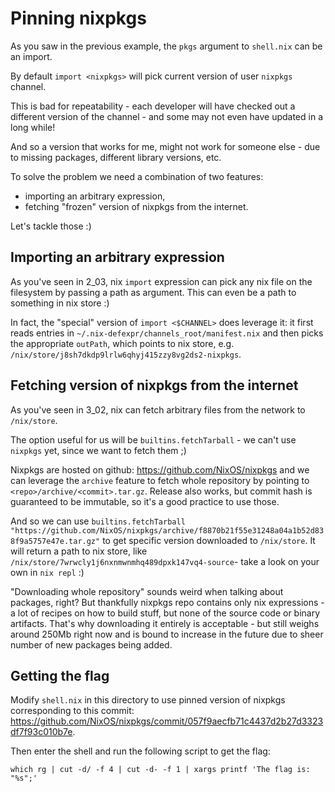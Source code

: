 # Pinning nixpkgs

As you saw in the previous example, the `pkgs` argument to `shell.nix` can be an import.

By default `import <nixpkgs>` will pick current version of user `nixpkgs` channel. 

This is bad for repeatability - each developer will have checked out a different version of the channel - and some may not even have updated in a long while!

And so a version that works for me, might not work for someone else - due to missing packages, different library versions, etc.

To solve the problem we need a combination of two features:
- importing an arbitrary expression,
- fetching "frozen" version of nixpkgs from the internet.

Let's tackle those :)

## Importing an arbitrary expression

As you've seen in 2_03, nix `import` expression can pick any nix file on the filesystem by passing a path as argument. This can even be a path to something in nix store :)

In fact, the "special" version of `import <$CHANNEL>` does leverage it: it first reads entries in `~/.nix-defexpr/channels_root/manifest.nix` and then picks the appropriate `outPath`, which points to nix store, e.g. `/nix/store/j8sh7dkdp9lrlw6qhyj415zzy8vg2ds2-nixpkgs`.

## Fetching version of nixpkgs from the internet

As you've seen in 3_02, nix can fetch arbitrary files from the network to `/nix/store`. 

The option useful for us will be `builtins.fetchTarball` - we can't use `nixpkgs` yet, since we want to fetch them ;)

Nixpkgs are hosted on github: https://github.com/NixOS/nixpkgs and we can leverage the `archive` feature to fetch whole repository by pointing to `<repo>/archive/<commit>.tar.gz`.
Release also works, but commit hash is guaranteed to be immutable, so it's a good practice to use those.

And so we can use `builtins.fetchTarball "https://github.com/NixOS/nixpkgs/archive/f8870b21f55e31248a04a1b52d838f9a5757e47e.tar.gz"` to get specific version downloaded to `/nix/store`. It will return a path to nix store, like `/nix/store/7wrwcly1j6nxnmwnmhq489dpxk147vq4-source`- take a look on your own in `nix repl` :)

"Downloading whole repository" sounds weird when talking about packages, right? But thankfully nixpkgs repo contains only nix expressions - a lot of recipes on how to build stuff, but none of the source code or binary artifacts.
That's why downloading it entirely is acceptable - but still weighs around 250Mb right now and is bound to increase in the future due to sheer number of new packages being added.

## Getting the flag

Modify `shell.nix` in this directory to use pinned version of nixpkgs corresponding to this commit: https://github.com/NixOS/nixpkgs/commit/057f9aecfb71c4437d2b27d3323df7f93c010b7e.

Then enter the shell and run the following script to get the flag:

```
which rg | cut -d/ -f 4 | cut -d- -f 1 | xargs printf 'The flag is: "%s";'
```

